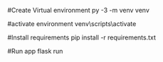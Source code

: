 #Create Virtual environment
py -3 -m venv venv

#activate environment
venv\scripts\activate

#Install requirements
pip install -r requirements.txt

#Run app
flask run